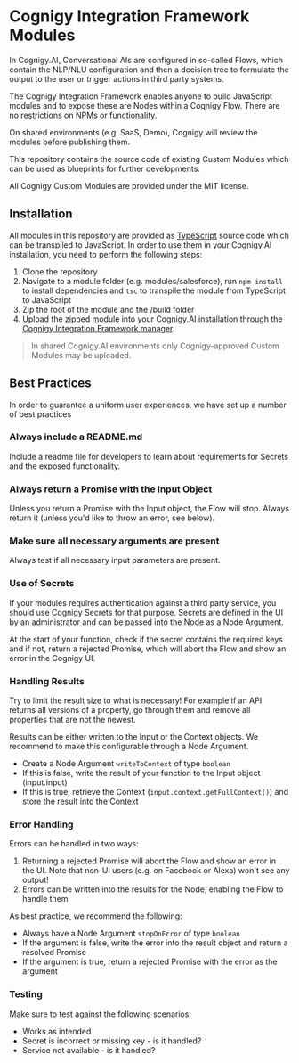 # Cognigy Integration Framework Modules
In Cognigy.AI, Conversational AIs are configured in so-called Flows, which contain the NLP/NLU configuration and then a decision tree to formulate the output to the user or trigger actions in third party systems. 

The Cognigy Integration Framework enables anyone to build JavaScript modules and to expose these are Nodes within a Cognigy Flow. There are no restrictions on NPMs or functionality.

On shared environments (e.g. SaaS, Demo), Cognigy will review the modules before publishing them.

This repository contains the source code of existing Custom Modules which can be used as blueprints for further developments.

All Cognigy Custom Modules are provided under the MIT license.

## Installation
All modules in this repository are provided as [TypeScript](https://www.typescriptlang.org/) source code which can be transpiled to JavaScript. In order to use them in your Cognigy.AI installation, you need to perform the following steps:

1. Clone the repository
2. Navigate to a module folder (e.g. modules/salesforce), run `npm install` to install dependencies and `tsc` to transpile the module from TypeScript to JavaScript
3. Zip the root of the module and the /build folder
4. Upload the zipped module into your Cognigy.AI installation through the [Cognigy Integration Framework manager](https://docs.cognigy.com/docs/integration-framework#section-4-upload-your-module).

>In shared Cognigy.AI environments only Cognigy-approved Custom Modules may be uploaded.

## Best Practices
In order to guarantee a uniform user experiences, we have set up a number of best practices

### Always include a README.md
Include a readme file for developers to learn about requirements for Secrets and the exposed functionality.

### Always return a Promise with the Input Object
Unless you return a Promise with the Input object, the Flow will stop. Always return it (unless you'd like to throw an error, see below).

### Make sure all necessary arguments are present
Always test if all necessary input parameters are present.

### Use of Secrets
If your modules requires authentication against a third party service, you should use Cognigy Secrets for that purpose. Secrets are defined in the UI by an administrator and can be passed into the Node as a Node Argument.

At the start of your function, check if the secret contains the required keys and if not, return a rejected Promise, which will abort the Flow and show an error in the Cognigy UI.

### Handling Results
Try to limit the result size to what is necessary! For example if an API returns all versions of a property, go through them and remove all properties that are not the newest.

Results can be either written to the Input or the Context objects. We recommend to make this configurable through a Node Argument.

- Create a Node Argument `writeToContext` of type `boolean`
- If this is false, write the result of your function to the Input object (input.input)
- If this is true, retrieve the Context (`input.context.getFullContext()`) and store the result into the Context

### Error Handling
Errors can be handled in two ways:

1. Returning a rejected Promise will abort the Flow and show an error in the UI. Note that non-UI users (e.g. on Facebook or Alexa) won't see any output!
2. Errors can be written into the results for the Node, enabling the Flow to handle them

As best practice, we recommend the following:

- Always have a Node Argument `stopOnError` of type `boolean`
- If the argument is false, write the error into the result object and return a resolved Promise
- If the argument is true, return a rejected Promise with the error as the argument

### Testing
Make sure to test against the following scenarios:

- Works as intended
- Secret is incorrect or missing key - is it handled?
- Service not available - is it handled?
